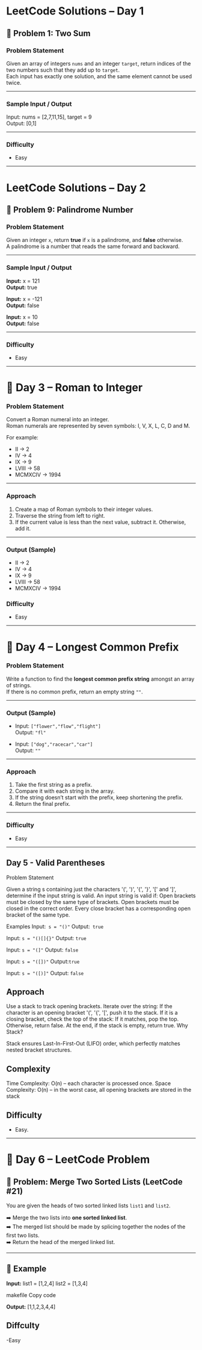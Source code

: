 # LeetCode Solutions – Day 1

## 🧩 Problem 1: Two Sum

### Problem Statement
Given an array of integers `nums` and an integer `target`, return indices of the two numbers such that they add up to `target`.  
Each input has exactly one solution, and the same element cannot be used twice.

---

### Sample Input / Output
Input: nums = [2,7,11,15], target = 9  
Output: [0,1]

---

### Difficulty
- Easy

---

# LeetCode Solutions – Day 2

## 🧩 Problem 9: Palindrome Number  

### Problem Statement  
Given an integer `x`, return **true** if `x` is a palindrome, and **false** otherwise.  
A palindrome is a number that reads the same forward and backward.  

---

### Sample Input / Output  
**Input:** x = 121  
**Output:** true  

**Input:** x = -121  
**Output:** false  

**Input:** x = 10  
**Output:** false  

---

### Difficulty  
- Easy

---

# 📘 Day 3 – Roman to Integer

### Problem Statement  
Convert a Roman numeral into an integer.  
Roman numerals are represented by seven symbols: I, V, X, L, C, D and M.  

For example:  
- II → 2  
- IV → 4  
- IX → 9  
- LVIII → 58  
- MCMXCIV → 1994  

---

### Approach  
1. Create a map of Roman symbols to their integer values.  
2. Traverse the string from left to right.  
3. If the current value is less than the next value, subtract it. Otherwise, add it.  

---

### Output (Sample)  
- II → 2  
- IV → 4  
- IX → 9  
- LVIII → 58  
- MCMXCIV → 1994

### Difficulty  
- Easy

---

# 📘 Day 4 – Longest Common Prefix

### Problem Statement  
Write a function to find the **longest common prefix string** amongst an array of strings.  
If there is no common prefix, return an empty string `""`.  

---


### Output (Sample)    
- Input: `["flower","flow","flight"]`  
  Output: `"fl"`  

- Input: `["dog","racecar","car"]`  
  Output: `""`  

---

### Approach  
1. Take the first string as a prefix.  
2. Compare it with each string in the array.  
3. If the string doesn’t start with the prefix, keep shortening the prefix.  
4. Return the final prefix.  

---

### Difficulty
- Easy

---

## Day 5 - Valid Parentheses
Problem Statement

Given a string s containing just the characters '(', ')', '{', '}', '[' and ']', determine if the input string is valid.
An input string is valid if:
Open brackets must be closed by the same type of brackets.
Open brackets must be closed in the correct order.
Every close bracket has a corresponding open bracket of the same type.

Examples
Input:` s = "()"`
Output:` true`

Input: `s = "()[]{}"`
Output: `true`

Input: `s = "(]"`
Output: `false`

Input: `s = "([])"`
Output:`true`

Input: `s = "([)]"`
Output: `false`


## Approach

Use a stack to track opening brackets.
Iterate over the string:
If the character is an opening bracket '(', '{', '[', push it to the stack.
If it is a closing bracket, check the top of the stack:
If it matches, pop the top.
Otherwise, return false.
At the end, if the stack is empty, return true.
Why Stack?

Stack ensures Last-In-First-Out (LIFO) order, which perfectly matches nested bracket structures.

 ## Complexity
Time Complexity: O(n) – each character is processed once.
Space Complexity: O(n) – in the worst case, all opening brackets are stored in the stack

## Difficulty
- Easy.

---

# 🚀 Day 6 – LeetCode Problem

## 📘 Problem: Merge Two Sorted Lists (LeetCode #21)

You are given the heads of two sorted linked lists `list1` and `list2`.

➡️ Merge the two lists into **one sorted linked list**.  
➡️ The merged list should be made by splicing together the nodes of the first two lists.  
➡️ Return the head of the merged linked list.

---

## 🔹 Example

**Input:**
list1 = [1,2,4]
list2 = [1,3,4]

makefile
Copy code

**Output:**
[1,1,2,3,4,4]

## Diffculty
-Easy

